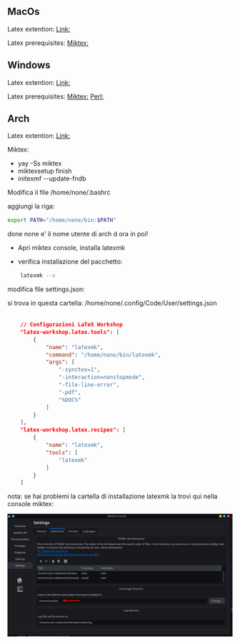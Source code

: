 ## MacOs
Latex extention: 
[Link:](https://marketplace.visualstudio.com/items?itemName=James-Yu.latex-workshop)

Latex prerequisites:
[Miktex:](https://miktex.org/download)

## Windows
Latex extention: 
[Link:](https://marketplace.visualstudio.com/items?itemName=James-Yu.latex-workshop)

Latex prerequisites:
[Miktex:](https://miktex.org/download)
[Perl:](https://strawberryperl.com/)

## Arch
Latex extention: 
[Link:](https://marketplace.visualstudio.com/items?itemName=James-Yu.latex-workshop)

Miktex: 
- yay -Ss miktex
- miktexsetup finish
- initexmf --update-fndb

Modifica il file  /home/none/.bashrc

aggiungi la riga:

```bash
export PATH="/home/none/bin:$PATH"
```

done none e' il nome utente di arch d ora in poi!

- Apri miktex console, installa latexmk

- verifica installazione del pacchetto:

```bash
    latexmk --v
```


modifica file settings.json:

si trova in questa cartella: /home/none/.config/Code/User/settings.json

 

```json

    // Configurazioni LaTeX Workshop
    "latex-workshop.latex.tools": [
        {
            "name": "latexmk",
            "command": "/home/none/bin/latexmk",
            "args": [
                "-synctex=1",
                "-interaction=nonstopmode",
                "-file-line-error",
                "-pdf",
                "%DOC%"
            ]
        }
    ],
    "latex-workshop.latex.recipes": [
        {
            "name": "latexmk",
            "tools": [
                "latexmk"
            ]
        }
    ]
```


nota: se hai problemi la cartella di installazione latexmk la trovi qui nella console miktex:

![alt text](image.png)
